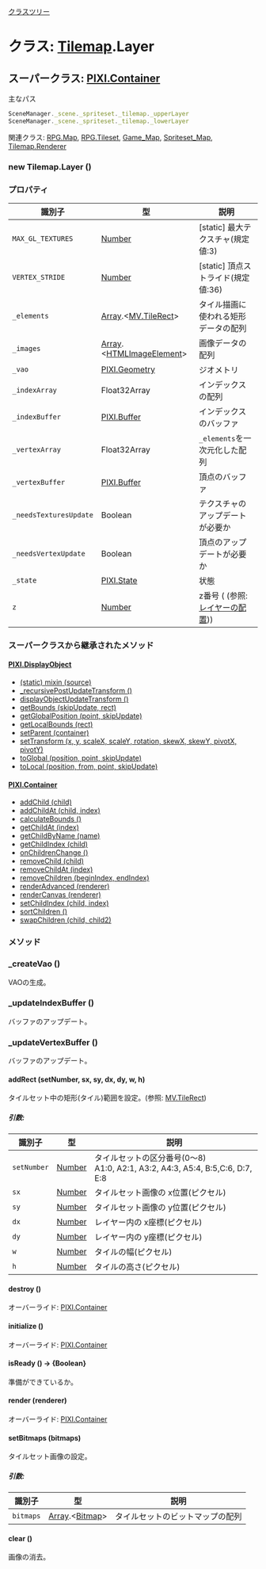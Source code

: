 [クラスツリー](index.md)

# クラス: [Tilemap](Tilemap.md).Layer

## スーパークラス: [PIXI.Container](PIXI.Container.md)


主なパス
```js
SceneManager._scene._spriteset._tilemap._upperLayer
SceneManager._scene._spriteset._tilemap._lowerLayer
```

関連クラス: [RPG.Map](RPG.Map.md), [RPG.Tileset](RPG.Tileset.md), [Game_Map](Game_Map.md), [Spriteset_Map](Spriteset_Map.md),
[Tilemap.Renderer](Tilemap.Renderer.md)

### new Tilemap.Layer ()

### プロパティ

| 識別子 | 型 | 説明 |
| --- | --- | --- |
| `MAX_GL_TEXTURES` | [Number](Number.md) | [static] 最大テクスチャ(規定値:3) |
| `VERTEX_STRIDE` | [Number](Number.md) | [static] 頂点ストライド(規定値:36) |
| `_elements` | [Array](Array.md).&lt;[MV.TileRect](MV.TileRect.md)&gt;  | タイル描画に使われる矩形データの配列 |
| `_images` | [Array](Array.md).&lt;[HTMLImageElement](https://developer.mozilla.org/en-US/docs/Web/API/HTMLImageElement)&gt;  | 画像データの配列 |
| `_vao` | [PIXI.Geometry](http://pixijs.download/release/docs/PIXI.Geometry.html) | ジオメトリ |
| `_indexArray` | Float32Array | インデックスの配列 |
| `_indexBuffer` | [PIXI.Buffer](http://pixijs.download/release/docs/PIXI.Buffer.html) | インデックスのバッファ |
| `_vertexArray` | Float32Array | `_elements`を一次元化した配列 |
| `_vertexBuffer` | [PIXI.Buffer](http://pixijs.download/release/docs/PIXI.Buffer.html) | 頂点のバッファ |
| `_needsTexturesUpdate` | Boolean | テクスチャのアップデートが必要か |
| `_needsVertexUpdate` | Boolean | 頂点のアップデートが必要か |
| `_state` | [PIXI.State](http://pixijs.download/release/docs/PIXI.State.html) | 状態 |
| `z` | [Number](Number.md) | z番号 ( (参照: [レイヤーの配置](Tilemap.md#レイヤーの配置)))|


### スーパークラスから継承されたメソッド

#### [PIXI.DisplayObject](PIXI.DisplayObject.md)

* [(static) mixin (source)](PIXI.DisplayObject.md#static-mixin-source)
* [\_recursivePostUpdateTransform ()](PIXI.DisplayObject.md#_recursivepostupdatetransform-)
* [displayObjectUpdateTransform ()](PIXI.DisplayObject.md#displayobjectupdatetransform-)
* [getBounds (skipUpdate, rect)](PIXI.DisplayObject.md#getbounds-skipupdate-rect--pixirectangle)
* [getGlobalPosition (point, skipUpdate)](PIXI.DisplayObject.md#getglobalposition-point-skipupdate--pixipoint)
* [getLocalBounds (rect)](PIXI.DisplayObject.md#getlocalbounds-rect--pixirectangle)
* [setParent (container)](PIXI.DisplayObject.md#setparent-container--pixicontainer)
* [setTransform (x, y, scaleX, scaleY, rotation, skewX, skewY, pivotX, pivotY)](PIXI.DisplayObject.md#settransform-x-y-scalex-scaley-rotation-skewx-skewy-pivotx-pivoty--pixidisplayobject)
* [toGlobal (position, point, skipUpdate)](PIXI.DisplayObject.md#toglobal-position-point-skipupdate--pixipoint)
* [toLocal (position, from, point, skipUpdate)](PIXI.DisplayObject.md#tolocal-position-from-point-skipupdate--pixipoint)

#### [PIXI.Container](PIXI.Container.md)

* [addChild (child) ](PIXI.Container.md#addchild-child--pixidisplayobject)
* [addChildAt (child, index)](PIXI.Container.md#addchildat-child-index--pixidisplayobject)
* [calculateBounds ()](PIXI.Container.md#calculatebounds-)
* [getChildAt (index)](PIXI.Container.md#getchildat-index--pixidisplayobject)
* [getChildByName (name)](PIXI.Container.md#getchildbyname-name--pixidisplayobject)
* [getChildIndex (child)](PIXI.Container.md#getchildindex-child--pixidisplayobject)
* [onChildrenChange ()](PIXI.Container.md#onchildrenchange-)
* [removeChild (child)](PIXI.Container.md#removechild-child--pixidisplayobject)
* [removeChildAt (index)](PIXI.Container.md#removechildat-index--pixidisplayobject)
* [removeChildren (beginIndex, endIndex)](PIXI.Container.md#removechildren-beginindex-endindex--arraypixidisplayobject)
* [renderAdvanced (renderer)](PIXI.Container.md#renderadvanced-renderer)
* [renderCanvas (renderer)](PIXI.Container.md#rendercanvas-renderer)
* [setChildIndex (child, index)](PIXI.Container.md#setchildindex-child-index)
* [sortChildren ()](PIXI.Container.md#sortchildren-)
* [swapChildren (child, child2)](PIXI.Container.md#swapchildren-child-child2)


### メソッド

### _createVao ()
VAOの生成。


### _updateIndexBuffer ()
バッファのアップデート。


### _updateVertexBuffer ()
バッファのアップデート。


#### addRect (setNumber, sx, sy, dx, dy, w, h)
タイルセット中の矩形(タイル)範囲を設定。(参照: [MV.TileRect](MV.TileRect.md))

##### 引数:

| 識別子 | 型 | 説明 |
| --- | --- | --- |
| `setNumber` | [Number](Number.md) | タイルセットの区分番号(0〜8)<br />A1:0, A2:1, A3:2, A4:3, A5:4, B:5,C:6, D:7, E:8 |
| `sx` | [Number](Number.md) |  タイルセット画像の x位置(ピクセル) |
| `sy` | [Number](Number.md) |  タイルセット画像の y位置(ピクセル) |
| `dx` | [Number](Number.md) | レイヤー内の x座標(ピクセル) |
| `dy` | [Number](Number.md) | レイヤー内の y座標(ピクセル) |
| `w` | [Number](Number.md) |  タイルの幅(ピクセル) |
| `h` | [Number](Number.md) |  タイルの高さ(ピクセル) |


#### destroy ()
オーバーライド: [PIXI.Container](PIXI.Container.md#destroy-)


#### initialize ()
オーバーライド: [PIXI.Container](PIXI.Container.md#initialize-)


#### isReady () → {Boolean}
準備ができているか。


#### render (renderer)
オーバーライド:  [PIXI.Container](PIXI.Container.md#render-renderer)


#### setBitmaps (bitmaps)
タイルセット画像の設定。

##### 引数:

| 識別子 | 型 | 説明 |
| --- | --- | --- |
| `bitmaps` | [Array](Array.md).&lt;[Bitmap](Bitmap.md)&gt; |  タイルセットのビットマップの配列 |


#### clear ()
画像の消去。